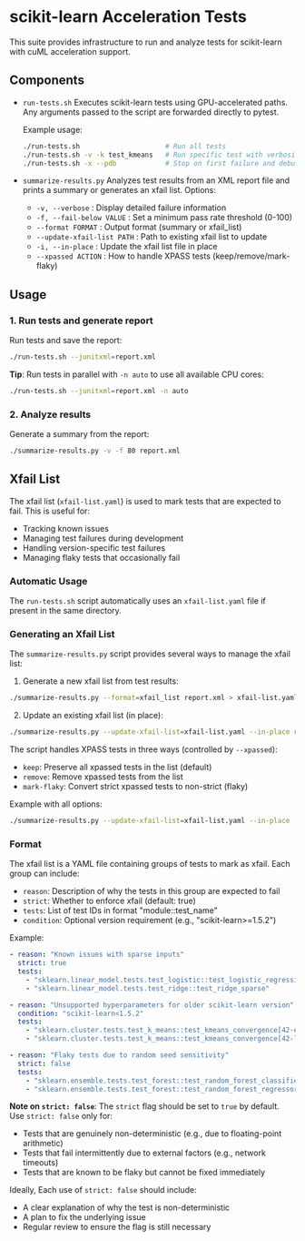 # scikit-learn Acceleration Tests

This suite provides infrastructure to run and analyze tests for scikit-learn with cuML acceleration support.

## Components

- `run-tests.sh`
  Executes scikit-learn tests using GPU-accelerated paths. Any arguments passed to the script are forwarded directly to pytest.

  Example usage:
  ```bash
  ./run-tests.sh                     # Run all tests
  ./run-tests.sh -v -k test_kmeans   # Run specific test with verbosity
  ./run-tests.sh -x --pdb            # Stop on first failure and debug
  ```

- `summarize-results.py`
  Analyzes test results from an XML report file and prints a summary or generates an xfail list.
  Options:
  - `-v, --verbose`          : Display detailed failure information
  - `-f, --fail-below VALUE` : Set a minimum pass rate threshold (0-100)
  - `--format FORMAT`        : Output format (summary or xfail_list)
  - `--update-xfail-list PATH` : Path to existing xfail list to update
  - `-i, --in-place`        : Update the xfail list file in place
  - `--xpassed ACTION`      : How to handle XPASS tests (keep/remove/mark-flaky)

## Usage

### 1. Run tests and generate report
Run tests and save the report:
```bash
./run-tests.sh --junitxml=report.xml
```

**Tip**: Run tests in parallel with `-n auto` to use all available CPU cores:
```bash
./run-tests.sh --junitxml=report.xml -n auto
```

### 2. Analyze results
Generate a summary from the report:
```bash
./summarize-results.py -v -f 80 report.xml
```

## Xfail List

The xfail list (`xfail-list.yaml`) is used to mark tests that are expected to fail. This is useful for:
- Tracking known issues
- Managing test failures during development
- Handling version-specific test failures
- Managing flaky tests that occasionally fail

### Automatic Usage
The `run-tests.sh` script automatically uses an `xfail-list.yaml` file if present in the same directory.

### Generating an Xfail List
The `summarize-results.py` script provides several ways to manage the xfail list:

1. Generate a new xfail list from test results:
```bash
./summarize-results.py --format=xfail_list report.xml > xfail-list.yaml
```

2. Update an existing xfail list (in place):
```bash
./summarize-results.py --update-xfail-list=xfail-list.yaml --in-place report.xml
```

The script handles XPASS tests in three ways (controlled by `--xpassed`):
- `keep`: Preserve all xpassed tests in the list (default)
- `remove`: Remove xpassed tests from the list
- `mark-flaky`: Convert strict xpassed tests to non-strict (flaky)

Example with all options:
```bash
./summarize-results.py --update-xfail-list=xfail-list.yaml --in-place --xpassed=mark-flaky report.xml
```

### Format
The xfail list is a YAML file containing groups of tests to mark as xfail. Each group can include:
- `reason`: Description of why the tests in this group are expected to fail
- `strict`: Whether to enforce xfail (default: true)
- `tests`: List of test IDs in format "module::test_name"
- `condition`: Optional version requirement (e.g., "scikit-learn>=1.5.2")

Example:
```yaml
- reason: "Known issues with sparse inputs"
  strict: true
  tests:
    - "sklearn.linear_model.tests.test_logistic::test_logistic_regression"
    - "sklearn.linear_model.tests.test_ridge::test_ridge_sparse"

- reason: "Unsupported hyperparameters for older scikit-learn version"
  condition: "scikit-learn<1.5.2"
  tests:
    - "sklearn.cluster.tests.test_k_means::test_kmeans_convergence[42-elkan]"
    - "sklearn.cluster.tests.test_k_means::test_kmeans_convergence[42-lloyd]"

- reason: "Flaky tests due to random seed sensitivity"
  strict: false
  tests:
    - "sklearn.ensemble.tests.test_forest::test_random_forest_classifier"
    - "sklearn.ensemble.tests.test_forest::test_random_forest_regressor"
```

**Note on `strict: false`**:
The `strict` flag should be set to `true` by default. Use `strict: false` only for:
- Tests that are genuinely non-deterministic (e.g., due to floating-point arithmetic)
- Tests that fail intermittently due to external factors (e.g., network timeouts)
- Tests that are known to be flaky but cannot be fixed immediately

Ideally, Each use of `strict: false` should include:
- A clear explanation of why the test is non-deterministic
- A plan to fix the underlying issue
- Regular review to ensure the flag is still necessary
